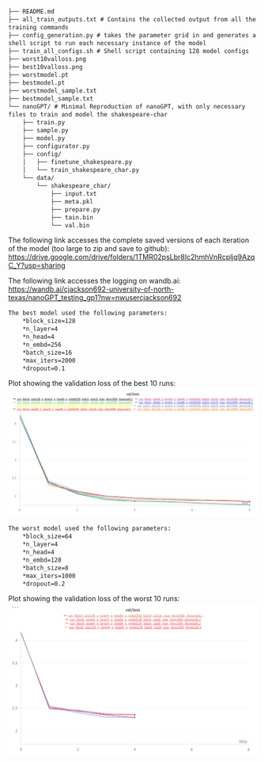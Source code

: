 ```
├── README.md
├── all_train_outputs.txt # Contains the collected output from all the training commands
├── config_generation.py # takes the parameter grid in and generates a shell script to run each necessary instance of the model
├── train_all_configs.sh # Shell script containing 128 model configs
├── worst10valloss.png
├── best10valloss.png
├── worstmodel.pt
├── bestmodel.pt
├── worstmodel_sample.txt
├── bestmodel_sample.txt
└── nanoGPT/ # Minimal Reproduction of nanoGPT, with only necessary files to train and model the shakespeare-char
    ├── train.py
    ├── sample.py
    ├── model.py
    ├── configurator.py
    ├── config/
    │   ├── finetune_shakespeare.py
    │   └── train_shakespeare_char.py
    └── data/
        └── shakespeare_char/
            ├── input.txt
            ├── meta.pkl
            ├── prepare.py
            ├── tain.bin
            └── val.bin
```
The following link accesses the complete saved versions of each iteration of the model (too large to zip and save to github): https://drive.google.com/drive/folders/1TMR02psLbr8Ic2hmhVnRcpljq9AzqC_Y?usp=sharing

The following link accesses the logging on wandb.ai: https://wandb.ai/cjackson692-university-of-north-texas/nanoGPT_testing_gp1?nw=nwusercjackson692
```
The best model used the following parameters:
    *block_size=128 
    *n_layer=4
    *n_head=4 
    *n_embd=256 
    *batch_size=16
    *max_iters=2000
    *dropout=0.1
```
Plot showing the validation loss of the best 10 runs:
![top 10 validation loss](best10valloss.png)
```
The worst model used the following parameters:
    *block_size=64
    *n_layer=4
    *n_head=4 
    *n_embd=128 
    *batch_size=8
    *max_iters=1000
    *dropout=0.2
```    

Plot showing the validation loss of the worst 10 runs:
![bottom 10 validation loss](worst10valloss.png)

